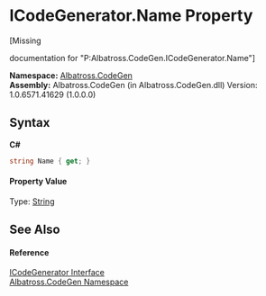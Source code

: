 # ICodeGenerator.Name Property 
 

\[Missing <summary> documentation for "P:Albatross.CodeGen.ICodeGenerator.Name"\]

**Namespace:**&nbsp;<a href="DCDDD28E.md">Albatross.CodeGen</a><br />**Assembly:**&nbsp;Albatross.CodeGen (in Albatross.CodeGen.dll) Version: 1.0.6571.41629 (1.0.0.0)

## Syntax

**C#**<br />
``` C#
string Name { get; }
```


#### Property Value
Type: <a href="http://msdn2.microsoft.com/en-us/library/s1wwdcbf" target="_blank">String</a>

## See Also


#### Reference
<a href="E61B69D.md">ICodeGenerator Interface</a><br /><a href="DCDDD28E.md">Albatross.CodeGen Namespace</a><br />